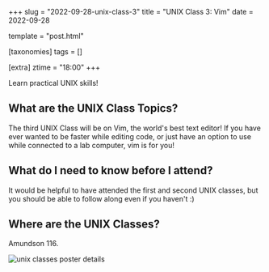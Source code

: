 +++
slug = "2022-09-28-unix-class-3"
title = "UNIX Class 3: Vim"
date = 2022-09-28

template = "post.html"

[taxonomies]
tags = []

[extra]
ztime = "18:00"
+++

Learn practical UNIX skills!

<!-- more -->

## What are the UNIX Class Topics?

The third UNIX Class will be on Vim, the world's best text editor!
If you have ever wanted to be faster while editing code, or just have an option to use while connected to a lab computer, vim is for you!

## What do I need to know before I attend?

It would be helpful to have attended the first and second UNIX classes, but you should be able to follow along even if you haven't :)

## Where are the UNIX Classes?

Amundson 116.

![unix classes poster details](/static/events/2022/unix.jpg)